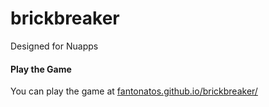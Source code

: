 # brickbreaker
Designed for Nuapps

#### Play the Game
You can play the game at [fantonatos.github.io/brickbreaker/](https://fantonatos.github.io/brickbreaker/)
